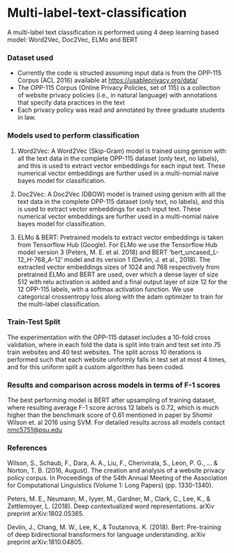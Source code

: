 # Multi-label-text-classification
A multi-label text classification is performed using 4 deep learning based model: Word2Vec, Doc2Vec, ELMo and BERT


### Dataset used
- Currently the code is structed assuming input data is from the OPP-115 Corpus (ACL 2016) available at https://usableprivacy.org/data/
-  The OPP-115 Corpus (Online Privacy Policies, set of 115) is a collection of website privacy policies (i.e., in natural language) with annotations that specify data practices in the text
- Each privacy policy was read and annotated by three graduate students in law. 

### Models used to perform classification

1. Word2Vec: A Word2Vec (Skip-Gram) model is trained using genism with all the text data in the complete OPP-115 dataset (only text, no labels), and this is used to extract vector embeddings for each input text. These numerical vector embeddings are further used in a multi-nomial naive bayes model for classification.

2. Doc2Vec: A Doc2Vec (DBOW) model is trained using genism with all the text data in the complete OPP-115 dataset (only text, no labels), and this is used to extract vector embeddings for each input text. These numerical vector embeddings are further used in a multi-nomial naive bayes model for classification.

3. ELMo & BERT: Pretrained models to extract vector embeddings is taken from Tensorflow Hub (Google). For ELMo we use the Tensorflow Hub model version 3 (Peters, M. E. et al. 2018) and BERT ‘bert_uncased_L-12_H-768_A-12’ model and its version 1 (Devlin, J. et al., 2018). The extracted vector embeddings sizes of 1024 and 768 respectively from pretrained ELMo and BERT are used, over which a dense layer of size 512 with relu activation is added and a final output layer of size 12 for the 12 OPP-115 labels, with a softmax activation function. We use categorical crossentropy loss along with the adam optimizer to train for the multi-label classification. 


### Train-Test Split
The experimentation with the OPP-115 dataset includes a 10-fold cross validation, where in each fold the data is split into train and test set into 75 train websites and 40 test websites. The split across 10 iterations is performed such that each website uniformly falls in test set at most 4 times, and for this uniform split a custom algorithm has been coded.


### Results and comparison across models in terms of F-1 scores
The best performing model is BERT after upsampling of training dataset, where resulting average F-1 score across 12 labels is 0.72, which is much higher than the benchmark score of 0.61 mentioned in paper by Shomir Wilson et. al 2016 using SVM. For detailed results across all models contact nmc5751@psu.edu


### References

Wilson, S., Schaub, F., Dara, A. A., Liu, F., Cherivirala, S., Leon, P. G., ... & Norton, T. B. (2016, August). The creation and analysis of a website privacy policy corpus. In Proceedings of the 54th Annual Meeting of the Association for Computational Linguistics (Volume 1: Long Papers) (pp. 1330-1340).

Peters, M. E., Neumann, M., Iyyer, M., Gardner, M., Clark, C., Lee, K., & Zettlemoyer, L. (2018). Deep contextualized word representations. arXiv preprint arXiv:1802.05365.

Devlin, J., Chang, M. W., Lee, K., & Toutanova, K. (2018). Bert: Pre-training of deep bidirectional transformers for language understanding. arXiv preprint arXiv:1810.04805.





